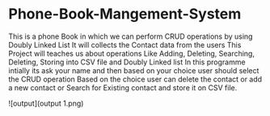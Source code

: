 # Phone-Book-Mangement-System
This is a phone Book in which we can perform CRUD operations by using Doubly Linked List
It will collects the Contact data from the users
This Project will teaches us about operations Like Adding, Deleting, Searching, Deleting, Storing into CSV file and Doubly Linked list
In this programme intially its ask your name and then based on your choice user should select the CRUD operation
Based on the choice user can delete the contact or add a new contact or Search for Existing contact and store it on CSV file.


![output](output 1.png)
